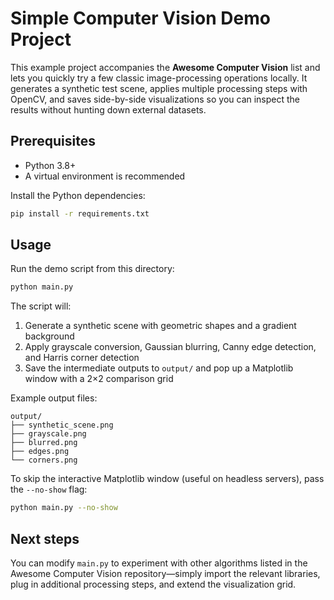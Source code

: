 # Simple Computer Vision Demo Project

This example project accompanies the **Awesome Computer Vision** list and lets you quickly try a few classic image-processing operations locally.  It generates a synthetic test scene, applies multiple processing steps with OpenCV, and saves side-by-side visualizations so you can inspect the results without hunting down external datasets.

## Prerequisites

* Python 3.8+
* A virtual environment is recommended

Install the Python dependencies:

```bash
pip install -r requirements.txt
```

## Usage

Run the demo script from this directory:

```bash
python main.py
```

The script will:

1. Generate a synthetic scene with geometric shapes and a gradient background
2. Apply grayscale conversion, Gaussian blurring, Canny edge detection, and Harris corner detection
3. Save the intermediate outputs to `output/` and pop up a Matplotlib window with a 2×2 comparison grid

Example output files:

```
output/
├── synthetic_scene.png
├── grayscale.png
├── blurred.png
├── edges.png
└── corners.png
```

To skip the interactive Matplotlib window (useful on headless servers), pass the `--no-show` flag:

```bash
python main.py --no-show
```

## Next steps

You can modify `main.py` to experiment with other algorithms listed in the Awesome Computer Vision repository—simply import the relevant libraries, plug in additional processing steps, and extend the visualization grid.
